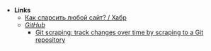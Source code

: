 - **Links**
	- [Как спарсить любой сайт? / Хабр](https://habr.com/ru/post/579336/) 
	- *[GitHub](Tools/Git/GitHub.md)*
		- [Git scraping: track changes over time by scraping to a Git repository](https://simonwillison.net/2020/Oct/9/git-scraping/)